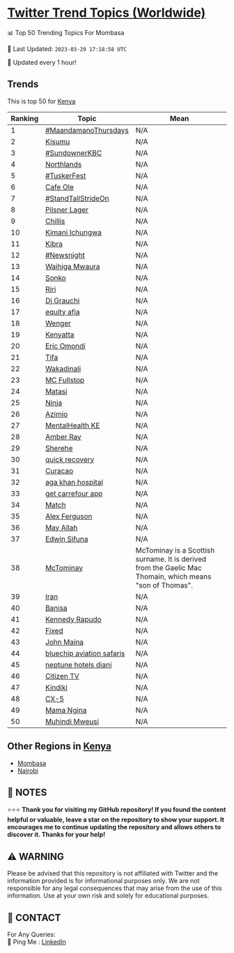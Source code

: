 [Twitter Trend Topics (Worldwide)](https://github.com/ErcinDedeoglu/Twitter-Trend-Topics)
==========


📊 Top 50 Trending Topics For Mombasa

📆 Last Updated: `2023-03-29 17:18:58 UTC`

🔧 Updated every 1 hour!


## Trends

This is top 50 for [Kenya](</Kenya>)

| Ranking | Topic | Mean |
| ------- | ------------ | ------------ |
| 1 | [#MaandamanoThursdays](http://twitter.com/search?q=%23MaandamanoThursdays) | N/A |
| 2 | [Kisumu](http://twitter.com/search?q=Kisumu) | N/A |
| 3 | [#SundownerKBC](http://twitter.com/search?q=%23SundownerKBC) | N/A |
| 4 | [Northlands](http://twitter.com/search?q=Northlands) | N/A |
| 5 | [#TuskerFest](http://twitter.com/search?q=%23TuskerFest) | N/A |
| 6 | [Cafe Ole](http://twitter.com/search?q=Cafe+Ole) | N/A |
| 7 | [#StandTallStrideOn](http://twitter.com/search?q=%23StandTallStrideOn) | N/A |
| 8 | [Pilsner Lager](http://twitter.com/search?q=Pilsner+Lager) | N/A |
| 9 | [Chillis](http://twitter.com/search?q=Chillis) | N/A |
| 10 | [Kimani Ichungwa](http://twitter.com/search?q=Kimani+Ichungwa) | N/A |
| 11 | [Kibra](http://twitter.com/search?q=Kibra) | N/A |
| 12 | [#Newsnight](http://twitter.com/search?q=%23Newsnight) | N/A |
| 13 | [Waihiga Mwaura](http://twitter.com/search?q=Waihiga+Mwaura) | N/A |
| 14 | [Sonko](http://twitter.com/search?q=Sonko) | N/A |
| 15 | [Riri](http://twitter.com/search?q=Riri) | N/A |
| 16 | [Dj Grauchi](http://twitter.com/search?q=Dj+Grauchi) | N/A |
| 17 | [equity afia](http://twitter.com/search?q=equity+afia) | N/A |
| 18 | [Wenger](http://twitter.com/search?q=Wenger) | N/A |
| 19 | [Kenyatta](http://twitter.com/search?q=Kenyatta) | N/A |
| 20 | [Eric Omondi](http://twitter.com/search?q=Eric+Omondi) | N/A |
| 21 | [Tifa](http://twitter.com/search?q=Tifa) | N/A |
| 22 | [Wakadinali](http://twitter.com/search?q=Wakadinali) | N/A |
| 23 | [MC Fullstop](http://twitter.com/search?q=MC+Fullstop) | N/A |
| 24 | [Matasi](http://twitter.com/search?q=Matasi) | N/A |
| 25 | [Ninja](http://twitter.com/search?q=Ninja) | N/A |
| 26 | [Azimio](http://twitter.com/search?q=Azimio) | N/A |
| 27 | [MentalHealth KE](http://twitter.com/search?q=MentalHealth+KE) | N/A |
| 28 | [Amber Ray](http://twitter.com/search?q=Amber+Ray) | N/A |
| 29 | [Sherehe](http://twitter.com/search?q=Sherehe) | N/A |
| 30 | [quick recovery](http://twitter.com/search?q=quick+recovery) | N/A |
| 31 | [Curacao](http://twitter.com/search?q=Curacao) | N/A |
| 32 | [aga khan hospital](http://twitter.com/search?q=aga+khan+hospital) | N/A |
| 33 | [get carrefour app](http://twitter.com/search?q=get+carrefour+app) | N/A |
| 34 | [Match](http://twitter.com/search?q=Match) | N/A |
| 35 | [Alex Ferguson](http://twitter.com/search?q=Alex+Ferguson) | N/A |
| 36 | [May Allah](http://twitter.com/search?q=May+Allah) | N/A |
| 37 | [Edwin Sifuna](http://twitter.com/search?q=Edwin+Sifuna) | N/A |
| 38 | [McTominay](http://twitter.com/search?q=McTominay) | McTominay is a Scottish surname. It is derived from the Gaelic Mac Thomain, which means "son of Thomas". |
| 39 | [Iran](http://twitter.com/search?q=Iran) | N/A |
| 40 | [Banisa](http://twitter.com/search?q=Banisa) | N/A |
| 41 | [Kennedy Rapudo](http://twitter.com/search?q=Kennedy+Rapudo) | N/A |
| 42 | [Fixed](http://twitter.com/search?q=Fixed) | N/A |
| 43 | [John Maina](http://twitter.com/search?q=John+Maina) | N/A |
| 44 | [bluechip aviation safaris](http://twitter.com/search?q=bluechip+aviation+safaris) | N/A |
| 45 | [neptune hotels diani](http://twitter.com/search?q=neptune+hotels+diani) | N/A |
| 46 | [Citizen TV](http://twitter.com/search?q=Citizen+TV) | N/A |
| 47 | [Kindiki](http://twitter.com/search?q=Kindiki) | N/A |
| 48 | [CX-5](http://twitter.com/search?q=CX-5) | N/A |
| 49 | [Mama Ngina](http://twitter.com/search?q=Mama+Ngina) | N/A |
| 50 | [Muhindi Mweusi](http://twitter.com/search?q=Muhindi+Mweusi) | N/A |



## Other Regions in [Kenya](</Kenya>)

* [Mombasa](</Kenya/Mombasa.md>)
* [Nairobi](</Kenya/Nairobi.md>)



## 📝 NOTES

⭐⭐⭐ **Thank you for visiting my GitHub repository! If you found the content helpful or valuable, leave a star on the repository to show your support. It encourages me to continue updating the repository and allows others to discover it. Thanks for your help!**


## ⚠️ WARNING

Please be advised that this repository is not affiliated with Twitter and the information provided is for informational purposes only. We are not responsible for any legal consequences that may arise from the use of this information. Use at your own risk and solely for educational purposes.


## 📨 CONTACT

 For Any Queries:  
            🏓 Ping Me : [LinkedIn](https://www.linkedin.com/in/ercindedeoglu/)
